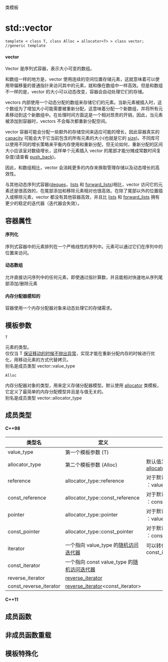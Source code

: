 类模板

# std::vector

<vector>

`templete < class T, class Alloc = allocator<T> > class vector;	//generic template`

#### vector

Vector 是序列式容器，表示大小可变的数组。

和数组一样的地方是，vector 使用连续的空间位置存储元素，这就意味着可以使用带偏移量的普通指针来访问其中的元素，就和像在数组中一样高效。但是和数组不一样的是，vector 的大小可以动态改变，容器会自动处理它们的存储。

vectors 内部使用一个动态分配的数组来存储它们的元素。当新元素被插入时，这个数组为了增加大小可能需要被重新分配，这意味着分配一个新数组，并将所有元素移动到这个新数组中。在处理时间方面这是一个相对昂贵的开销，因此，当元素被添加到容器时，vectors 不会每次都重新分配空间。

vector 容器可能会分配一些额外的存储空间来适应可能的增长，因此容器真实的 [capacity](capacity.md) 可能会大于它当前包含的所有元素的大小(也就是它的 [size](size.md))。不同库可以使用不同的增长策略来平衡内存使用和重新分配，但无论如何，重新分配的区间大小应该呈对数级增长，这样单个元素插入 vector 的尾部才能分摊成常数时间复杂度(请查看 [push_back](push_back.md))。

因此，和数组相比，vector 会消耗更多的内存来换取管理存储以及动态增长的高效性。

与其他动态序列式容器([deques](../../deque/deque/README.md)，[lists](../list/list/README.md) 和 [forward_lists](../forward_list/forward_list/README.md))相比，vector 访问它的元素还是很高效的，在尾部添加和移除元素相对也很高效。在除了尾部以外的位置插入或移除元素，vector 都没有其他容器高效，并且比 [lists](../../list/list/README.md) 和 [forward_lists](../../forward_list/forward_list/README.md) 拥有更少的稳定的迭代器（迭代器会失效）。


## 容器属性

#### 序列化

序列式容器中的元素排列在一个严格线性的序列中。元素可以通过它们在序列中的位置来访问。

#### 动态数组

允许直接访问序列中的任何元素，即使通过指针算数，并且能相对快速地从序列尾部添加/删除元素

#### 内存分配器感知的

容器使用一个内存分配器对象来动态处理它的存储需求。


## 模板参数

`T`

元素的类型。  
仅仅当 T [保证移动的时候不抛出异常](../../../Other/type_traits/is_nothrow_move_constructible.md)，实现才能在重新分配内存的时候进行优化，用移动元素的方式代替拷贝。  
别名是成员类型 vector::value_type

`Alloc`

内存分配器对象的类型，用来定义存储分配器模型。默认使用 [allocator](../../../Other/memory/allocator/README.md) 类模板，它定义了最简单的内存分配模型并且是与值无关的。  
别名是成员类型 vector::allocator_type


## 成员类型

#### C++98

类型名          | 定义                   | 注释
--------------- | -----------------------|----------------------------------
value_type      | 第一个模板参数 (T)     | 
allocator_type  | 第二个模板参数 (Alloc) | 默认值为：[allocator](../../../Other/memory/allocator/README.md)<value_type>
reference       | allocator_type::reference | 对于默认的 [allocator](../../../Other/memory/allocator/README.md) ：value_type&
const_reference | allocator_type::const_reference | 对于默认的 [allocator](../../../Other/memory/allocator/README.md) ：const value_type&
pointer         | allocator_type::pointer | 对于默认的 [allocator](../../../Other/memory/allocator/README.md) ：value_type*
const_pointer   | allocator_type::const_pointer | 对于默认的 [allocator](../../../Other/memory/allocator/README.md) ：const value_type*
iterator        | 一个指向 value_type 的[随机访问迭代器](../../../Other/iterator/random_access_iterator.md) | 可以转化为 const_iterator
const_iterator  | 一个指向 const value_type 的[随机访问迭代器](../../../Other/iterator/random_access_iterator.md) |
reverse_iterator | [reverse_iterator](../../../Other/iterator/reverse_iterator/README.md)<iterator> |
const_reverse_iterator | [reverse_iterator](../../../Other/iterator/reverse_iterator/README.md)<const_iterator> |


#### C++11


## 成员函数


## 非成员函数重载


## 模板特殊化
